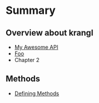 # Summary

## Overview about krangl

* [My Awesome API](README.md)
* [Foo](foo.md)
* Chapter 2

## Methods

* [Defining Methods](methods.md)

